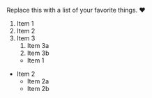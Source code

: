 Replace this with a list of your favorite things.
:heart:
1. Item 1
2. Item 2
3. Item 3
   1. Item 3a
   2. Item 3b
   * Item 1
* Item 2
  * Item 2a
  * Item 2b
